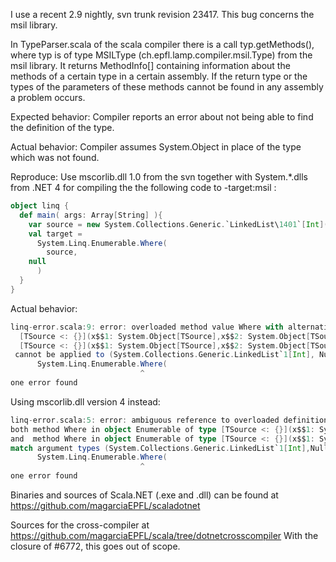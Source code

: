 I use a recent 2.9 nightly, svn trunk revision 23417. This bug concerns the msil library.

In TypeParser.scala of the scala compiler there is a call typ.getMethods(), where typ is of type MSILType (ch.epfl.lamp.compiler.msil.Type) from the msil library. It returns MethodInfo[] containing information about the methods of a certain type in a certain assembly. If the return type or the types of the parameters of these methods cannot be found in any assembly a problem occurs.

Expected behavior: Compiler reports an error about not being able to find the definition of the type.

Actual behavior: Compiler assumes System.Object in place of the type which was not found.

Reproduce: Use mscorlib.dll 1.0 from the svn together with System.*.dlls from .NET 4 for compiling the the following code to -target:msil :

```scala
object linq {
  def main( args: Array[String] ){
    var source = new System.Collections.Generic.`LinkedList\1401`[Int]();
    val target =
      System.Linq.Enumerable.Where(
        source,
 	null
      )
  }
}
```

Actual behavior:
```scala
linq-error.scala:9: error: overloaded method value Where with alternatives:
  [TSource <: {}](x$$1: System.Object[TSource],x$$2: System.Object[TSource,Int,Boolean])System.Object[TSource] <and>
  [TSource <: {}](x$$1: System.Object[TSource],x$$2: System.Object[TSource,Boolean])System.Object[TSource]
 cannot be applied to (System.Collections.Generic.LinkedList`1[Int], Null)
      System.Linq.Enumerable.Where(
                             ^
one error found
```

Using mscorlib.dll version 4 instead:

```scala
linq-error.scala:5: error: ambiguous reference to overloaded definition,
both method Where in object Enumerable of type [TSource <: {}](x$$1: System.Collections.Generic.IEnumerable`1[TSource],x$$2: System.Func`2[TSource,Boolean])System.Collections.Generic.IEnumerable`1[TSource]
and  method Where in object Enumerable of type [TSource <: {}](x$$1: System.Collections.Generic.IEnumerable`1[TSource],x$$2: System.Func`3[TSource,Int,Boolean])System.Collections.Generic.IEnumerable`1[TSource]
match argument types (System.Collections.Generic.LinkedList`1[Int],Null)
      System.Linq.Enumerable.Where(
                             ^
one error found
```
Binaries and sources of Scala.NET (.exe and .dll) can be found at https://github.com/magarciaEPFL/scaladotnet

Sources for the cross-compiler at https://github.com/magarciaEPFL/scala/tree/dotnetcrosscompiler
With the closure of #6772, this goes out of scope.
